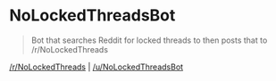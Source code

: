 # NoLockedThreadsBot
> Bot that searches Reddit for locked threads to then posts that to /r/NoLockedThreads

[/r/NoLockedThreads](https://www.reddit.com/r/NoLockedThreads/) | [/u/NoLockedThreadsBot](https://www.reddit.com/user/NoLockedThreadsBot/)